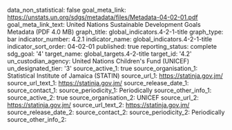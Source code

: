data_non_statistical: false
goal_meta_link: https://unstats.un.org/sdgs/metadata/files/Metadata-04-02-01.pdf
goal_meta_link_text: United Nations Sustainable Development Goals Metadata (PDF 4.0
  MB)
graph_title: global_indicators.4-2-1-title
graph_type: bar
indicator_number: 4.2.1
indicator_name: global_indicators.4-2-1-title
indicator_sort_order: 04-02-01
published: true
reporting_status: complete
sdg_goal: '4'
target_name: global_targets.4-2-title
target_id: '4.2'
un_custodian_agency: United Nations Children's Fund (UNICEF)
un_designated_tier: '3'
source_active_1: true
source_organisation_1: Statistical Institute of Jamaica (STATIN)
source_url_1: https://statinja.gov.jm/
source_url_text_1: https://statinja.gov.jm/
source_release_date_1: 
source_contact_1: 
source_periodicity_1: Periodically
source_other_info_1: 
source_active_2: true
source_organisation_2: UNICEF
source_url_2: https://statinja.gov.jm/
source_url_text_2: https://statinja.gov.jm/
source_release_date_2: 
source_contact_2: 
source_periodicity_2: Periodically
source_other_info_2: 
